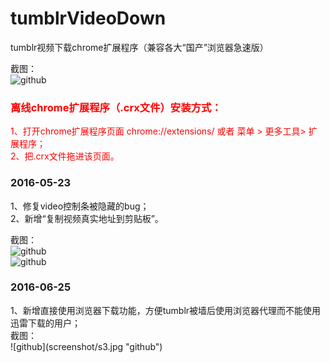 # tumblrVideoDown
tumblr视频下载chrome扩展程序（兼容各大“国产”浏览器急速版）

截图： <br />
![github](https://raw.githubusercontent.com/unclehking/tumblrVideoDown/master/screenshot/s0.jpg "github")  
<font color=red>
### 离线chrome扩展程序（.crx文件）安装方式：
 <div>1、打开chrome扩展程序页面 chrome://extensions/ 或者 菜单 > 更多工具> 扩展程序；</div>
 <div>2、把.crx文件拖进该页面。</div>
 </font>

### 2016-05-23
<div>1、修复video控制条被隐藏的bug； </div>
<div>2、新增“复制视频真实地址到剪贴板”。</div>

截图： <br />
![github](https://raw.githubusercontent.com/unclehking/tumblrVideoDown/master/screenshot/s1.png "github")  
![github](https://raw.githubusercontent.com/unclehking/tumblrVideoDown/master/screenshot/s2.png "github")  

### 2016-06-25
<div>1、新增直接使用浏览器下载功能，方便tumblr被墙后使用浏览器代理而不能使用迅雷下载的用户； </div>
截图： <br />
![github](screenshot/s3.jpg "github")  
